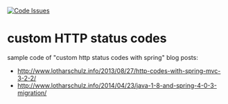 [![Code Issues](https://www.quantifiedcode.com/api/v1/project/2fc19755671d454290385c41488c0430/badge.svg)](https://www.quantifiedcode.com/app/project/2fc19755671d454290385c41488c0430)

# custom HTTP status codes
sample code of "custom http status codes with spring" blog posts:

* http://www.lotharschulz.info/2013/08/27/http-codes-with-spring-mvc-3-2-2/
* http://www.lotharschulz.info/2014/04/23/java-1-8-and-spring-4-0-3-migration/ 
